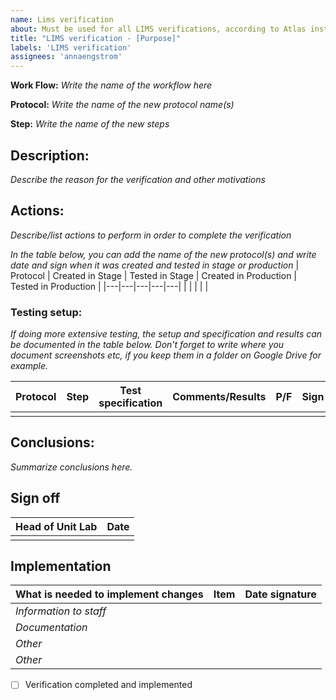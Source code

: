 ```yaml
---
name: Lims verification 
about: Must be used for all LIMS verifications, according to Atlas instructions Validations and verifications
title: "LIMS verification - [Purpose]"
labels: 'LIMS verification'
assignees: 'annaengstrom'
---
```



**Work Flow:** _Write the name of the workflow here_

**Protocol:** _Write the name of the new protocol name(s)_

**Step:** _Write the name of the new steps_

## **Description:**
_Describe the reason for the verification and other motivations_

## **Actions:**
_Describe/list actions to perform in order to complete the verification_

_In the table below, you can add the name of the new protocol(s) and write date and sign when it was created and tested in stage or production_
| Protocol | Created in Stage | Tested in Stage | Created in Production  | Tested in Production  |
|---|---|---|---|---|
| | | | |


### **Testing setup:**

_If doing more extensive testing, the setup and specification and results can be documented in the table below. Don't forget to write where you document screenshots etc, if you keep them in a folder on Google Drive for example._

| Protocol | Step | Test specification | Comments/Results  | P/F  | Sign | 
|---|---|---|---|---|---| 
|  |  |  |   |   | 


## **Conclusions:**

_Summarize conclusions here._

## **Sign off**

| Head of Unit Lab | Date |
|----------------- |------|
|                              |          |

## **Implementation**

| What is needed to implement changes |  Item        |  Date signature    |
|--------------------------------------- |---------- |--------------------|
|  *Information to staff*             |          |                    |
|  *Documentation*                    |          |                    |
|  *Other*                            |          |                    |
|  *Other*                            |          |                    |

- [ ] Verification completed and implemented

